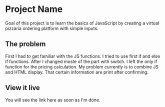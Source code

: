# Project Name

Goal of this project is to learn the basics of JavaScript by creating a virtual pizzaria ordering platform with simple inputs.

## The problem

First I had to get familiar with the JS functions.
I tried to use first if and else if functions. After I changed moste of the part with switch. I left the only if function for the pricing calculation. 
My problem currently is to combine JS and HTML display. That certain information are print after confirming.

## View it live

You will see the link here as soon as I'm done.